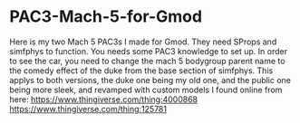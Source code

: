 # PAC3-Mach-5-for-Gmod
Here is my two Mach 5 PAC3s I made for Gmod. They need SProps and simfphys to function. You needs some PAC3 knowledge to set up. In order to see the car, you need to change the mach 5 bodygroup parent name to the comedy effect of the duke from the base section of simfphys. This applys to both versions, the duke one being my old one, and the public one being more sleek, and revamped with custom models I found online from here: https://www.thingiverse.com/thing:4000868     https://www.thingiverse.com/thing:125781
